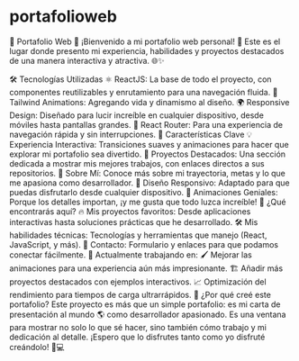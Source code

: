 # portafolioweb
🌟 Portafolio Web 🚀
¡Bienvenido a mi portafolio web personal! 🎉 Este es el lugar donde presento mi experiencia, habilidades y proyectos destacados de una manera interactiva y atractiva. 🌐✨

🛠️ Tecnologías Utilizadas
⚛️ ReactJS: La base de todo el proyecto, con componentes reutilizables y enrutamiento para una navegación fluida.
🎨 Tailwind Animations: Agregando vida y dinamismo al diseño.
🌍 Responsive Design: Diseñado para lucir increíble en cualquier dispositivo, desde móviles hasta pantallas grandes.
🔗 React Router: Para una experiencia de navegación rápida y sin interrupciones.
🎯 Características Clave
💡 Experiencia Interactiva: Transiciones suaves y animaciones para hacer que explorar mi portafolio sea divertido.
📂 Proyectos Destacados: Una sección dedicada a mostrar mis mejores trabajos, con enlaces directos a sus repositorios.
📜 Sobre Mí: Conoce más sobre mi trayectoria, metas y lo que me apasiona como desarrollador.
📱 Diseño Responsivo: Adaptado para que puedas disfrutarlo desde cualquier dispositivo.
🎉 Animaciones Geniales: Porque los detalles importan, ¡y me gusta que todo luzca increíble!
🚀 ¿Qué encontrarás aquí?
🔥 Mis proyectos favoritos: Desde aplicaciones interactivas hasta soluciones prácticas que he desarrollado.
🛠️ Mis habilidades técnicas: Tecnologías y herramientas que manejo (React, JavaScript, y más).
🤝 Contacto: Formulario y enlaces para que podamos conectar fácilmente.
🚧 Actualmente trabajando en:
🖌️ Mejorar las animaciones para una experiencia aún más impresionante.
🏗️ Añadir más proyectos destacados con ejemplos interactivos.
📈 Optimización del rendimiento para tiempos de carga ultrarrápidos.
🌟 ¿Por qué creé este portafolio?
Este proyecto es más que un simple portafolio: es mi carta de presentación al mundo 🌎 como desarrollador apasionado. Es una ventana para mostrar no solo lo que sé hacer, sino también cómo trabajo y mi dedicación al detalle. ¡Espero que lo disfrutes tanto como yo disfruté creándolo! 🎨💻


